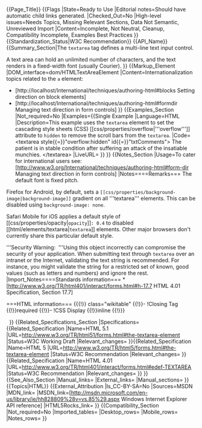 {{Page_Title}}
{{Flags
|State=Ready to Use
|Editorial notes=Should have automatic child links generated.
|Checked_Out=No
|High-level issues=Needs Topics, Missing Relevant Sections, Data Not Semantic, Unreviewed Import
|Content=Incomplete, Not Neutral, Cleanup, Compatibility Incomplete, Examples Best Practices
}}
{{Standardization_Status|W3C Recommendation}}
{{API_Name}}
{{Summary_Section|The <code>textarea</code> tag defines a multi-line text input control.

A text area can hold an unlimited number of characters, and the text renders in a fixed-width font (usually Courier).
}}
{{Markup_Element
|DOM_interface=dom/HTMLTextAreaElement
|Content=Internationalization topics related to the <code>a</code> element:
* [http://localhost/International/techniques/authoring-html#blocks  Setting direction on block elements]
* [http://localhost/International/techniques/authoring-html#formdir Managing text direction in form controls]
}}
{{Examples_Section
|Not_required=No
|Examples={{Single Example
|Language=HTML
|Description=This example uses the <code>textarea</code> element to set the cascading style sheets (CSS) [[css/properties/overflow|'''overflow''']] attribute to <code>hidden</code> to remove the scroll bars from the <code>textarea</code>.
|Code=&lt;textarea style{{=}}"overflow:hidden" id{{=}}"txtComments"&gt;
   The patient is in stable condition after suffering an attack of 
   the insatiable munchies.
&lt;/textarea&gt;
|LiveURL=
}}
}}
{{Notes_Section
|Usage=To cater for international users see: [http://www.w3.org/International/techniques/authoring-html#form-dir Managing text direction in form controls]
|Notes====Remarks===
The default font is fixed pitch.

Firefox for Android, by default, sets a <code>[[css/properties/background-image|background-image]]</code> gradient on all '''textarea''' elements. This can be disabled using <code>background-image: none</code>.

Safari Mobile for iOS applies a default style of [[css/properties/opacity|<code>opacity</code>]]<code>: 0.4</code> to disabled [[html/elements/textarea|<code>textarea</code>]] elements. Other major browsers don't currently share this particular default style.

'''Security Warning:  '''Using this object incorrectly can compromise the security of your application. When submitting text through <code>textarea</code> over an intranet or the Internet, validating the text string is recommended. For instance, you might validate the string for a restricted set of known, good values (such as  letters and numbers) and ignore the rest.
|Import_Notes====Standards information===
*[http://www.w3.org/TR/html401/interact/forms.html#h-17.7 HTML 4.01 Specification, Section 17.7]


===HTML information===
{{{!}} class="wikitable"
{{!}}-
!Closing Tag
{{!}}required
{{!}}-
!CSS Display
{{!}}inline
{{!}}}


 
}}
{{Related_Specifications_Section
|Specifications={{Related_Specification
|Name=HTML 5.1
|URL=http://www.w3.org/TR/html51/forms.html#the-textarea-element
|Status=W3C Working Draft
|Relevant_changes=
}}{{Related_Specification
|Name=HTML 5
|URL=http://www.w3.org/TR/html5/forms.html#the-textarea-element
|Status=W3C Recommendation
|Relevant_changes=
}}{{Related_Specification
|Name=HTML 4.01
|URL=http://www.w3.org/TR/html401/interact/forms.html#edef-TEXTAREA
|Status=W3C Recommendation
|Relevant_changes=
}}
}}
{{See_Also_Section
|Manual_links=
|External_links=
|Manual_sections=
}}
{{Topics|HTML}}
{{External_Attribution
|Is_CC-BY-SA=No
|Sources=MSDN
|MDN_link=
|MSDN_link=[http://msdn.microsoft.com/en-us/library/ie/hh828809%28v=vs.85%29.aspx Windows Internet Explorer API reference]
|HTML5Rocks_link=
}}
{{Compatibility_Section
|Not_required=No
|Imported_tables=
|Desktop_rows=
|Mobile_rows=
|Notes_rows=
}}